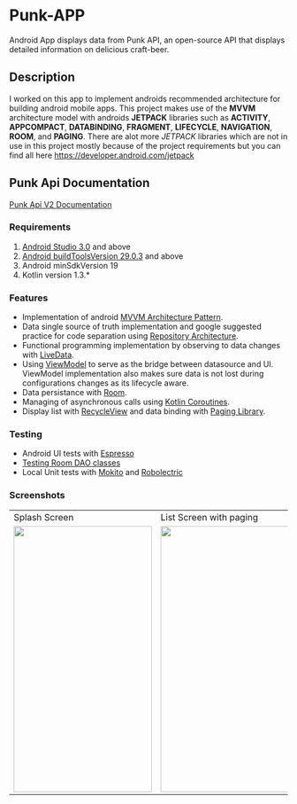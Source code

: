 # Punk-APP
Android App displays data from ​Punk API,​ an open-source API that displays detailed information on 
delicious craft-beer. 

## Description
I worked on this app to implement androids recommended architecture for building android mobile apps.
This project makes use of the **MVVM** architecture model with androids **JETPACK** libraries such as
**ACTIVITY**, **APPCOMPACT**, **DATABINDING**, **FRAGMENT**, **LIFECYCLE**, **NAVIGATION**, **ROOM**,
 and **PAGING**. There are alot more *JETPACK* libraries which are not in use in this project
 mostly because of the project requirements but you can find all here <https://developer.android.com/jetpack>
 
 ## Punk Api Documentation
[Punk Api V2 Documentation](https://punkapi.com/documentation/v2)
 
### Requirements
1. [Android Studio 3.0](https://developer.android.com/studio) and above
2. [Android buildToolsVersion 29.0.3](https://developer.android.com/studio/releases/build-tools) and above 
3. Android minSdkVersion 19
4. Kotlin version 1.3.*

### Features
* Implementation of android [MVVM Architecture Pattern](https://developer.android.com/jetpack/guide).
* Data single source of truth implementation and google suggested practice for code separation using
 [Repository Architecture](https://codelabs.developers.google.com/codelabs/android-training-livedata-viewmodel/index.html#7).
* Functional programming implementation by observing to data changes with [LiveData](https://codelabs.developers.google.com/codelabs/android-training-livedata-viewmodel/index.html#5).
* Using [ViewModel](https://codelabs.developers.google.com/codelabs/android-training-livedata-viewmodel/index.html#8) to serve as the bridge between datasource and UI.
    ViewModel implementation also makes sure data is not lost during configurations changes as its lifecycle aware.
* Data persistance with [Room](https://codelabs.developers.google.com/codelabs/android-training-livedata-viewmodel/index.html#6).
* Managing of asynchronous calls using [Kotlin Coroutines](https://codelabs.developers.google.com/codelabs/kotlin-coroutines/#0).
* Display list with [RecycleView](https://codelabs.developers.google.com/codelabs/android-training-create-recycler-view/index.html#0) and data binding with [Paging Library](https://codelabs.developers.google.com/codelabs/android-paging/#0).

### Testing
* Android UI tests with [Espresso](https://developer.android.com/training/testing/espresso)
* [Testing Room DAO classes](https://medium.com/exploring-android/android-architecture-components-testing-your-room-dao-classes-e06e1c9a1535)
* Local Unit tests with [Mokito](https://developer.android.com/training/testing/unit-testing/local-unit-tests) and [Robolectric](http://robolectric.org)

### Screenshots
<table>
  <tr>
    <td>Splash Screen</td>
     <td>List Screen with paging</td>
     <td>Details Screen</td>
  </tr>
  <tr>
    <td><img src="https://github.com/samdanTetteh/PunkApp/blob/master/Screenshots/Screenshot_1594032244.png" width=250 height=480></td>
    <td><img src="https://github.com/samdanTetteh/PunkApp/blob/master/Screenshots/Screenshot_1594032022.png" width=250 height=480></td>
    <td><img src="https://github.com/samdanTetteh/PunkApp/blob/master/Screenshots/Screenshot_1594032232.png" width=250 height=480></td>
  </tr>
 
 </table>















